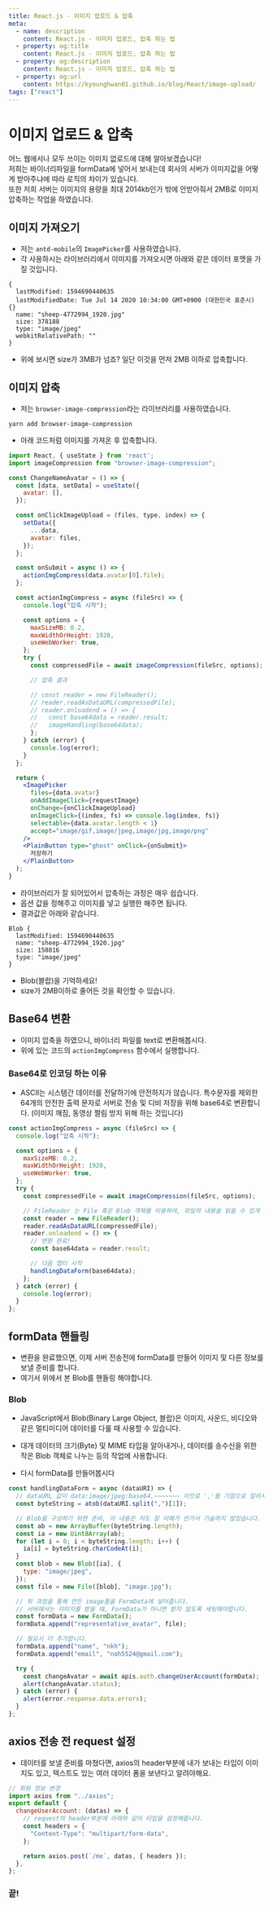 ```yaml
---
title: React.js - 이미지 업로드 & 압축
meta:
  - name: description
    content: React.js - 이미지 업로드, 압축 하는 법
  - property: og:title
    content: React.js - 이미지 업로드, 압축 하는 법
  - property: og:description
    content: React.js - 이미지 업로드, 압축 하는 법
  - property: og:url
    content: https://kyounghwan01.github.io/blog/React/image-upload/
tags: ["react"]
---
```


# 이미지 업로드 & 압축

어느 웹에서나 모두 쓰이는 이미지 없로드에 대해 알아보겠습니다!<br>
저희는 바이너리파일을 formData에 넣어서 보내는데 회사의 서버가 이미지값을 어떻게 받아주냐에 따라 로직의 차이가 있습니다.<br>
또한 저희 서버는 이미지의 용량을 최대 2014kb인가 밖에 안받아줘서 2MB로 이미지 압축하는 작업을 하였습니다.

## 이미지 가져오기

- 저는 `antd-mobile`의 `ImagePicker`를 사용하였습니다.
- 각 사용하시는 라이브러리에서 이미지를 가져오시면 아래와 같은 데이터 포맷을 가질 것입니다.

```
{
  lastModified: 1594690440635
  lastModifiedDate: Tue Jul 14 2020 10:34:00 GMT+0900 (대한민국 표준시) {}
  name: "sheep-4772994_1920.jpg"
  size: 378188
  type: "image/jpeg"
  webkitRelativePath: ""
}
```

- 위에 보시면 size가 3MB가 넘죠? 일단 이것을 먼저 2MB 이하로 압축합니다.

## 이미지 압축

- 저는 `browser-image-compression`라는 라이브러리를 사용하였습니다.

```
yarn add browser-image-compression
```

- 아래 코드처럼 이미지를 가져온 후 압축합니다.

```jsx
import React, { useState } from 'react';
import imageCompression from "browser-image-compression";

const ChangeNameAvatar = () => {
  const [data, setData] = useState({
    avatar: [],
  });

  const onClickImageUpload = (files, type, index) => {
    setData({
      ...data,
      avatar: files,
    });
  };

  const onSubmit = async () => {
    actionImgCompress(data.avatar[0].file);
  };

  const actionImgCompress = async (fileSrc) => {
    console.log("압축 시작");

    const options = {
      maxSizeMB: 0.2,
      maxWidthOrHeight: 1920,
      useWebWorker: true,
    };
    try {
      const compressedFile = await imageCompression(fileSrc, options);

      // 압축 결과

      // const reader = new FileReader();
      // reader.readAsDataURL(compressedFile);
      // reader.onloadend = () => {
      //   const base64data = reader.result;
      //   imageHandling(base64data);
      };
    } catch (error) {
      console.log(error);
    }
  };

  return (
    <ImagePicker
      files={data.avatar}
      onAddImageClick={requestImage}
      onChange={onClickImageUpload}
      onImageClick={(index, fs) => console.log(index, fs)}
      selectable={data.avatar.length < 1}
      accept="image/gif,image/jpeg,image/jpg,image/png"
    />
    <PlainButton type="ghost" onClick={onSubmit}>
      저장하기
    </PlainButton>
  );
}
```

- 라이브러리가 잘 되어있어서 압축하는 과정은 매우 쉽습니다.
- 옵션 값을 정해주고 이미지를 넣고 실행한 해주면 됩니다.
- 결과값은 아래와 같습니다.

```
Blob {
  lastModified: 1594690440635
  name: "sheep-4772994_1920.jpg"
  size: 158816
  type: "image/jpeg"
}
```

- Blob(블랍)을 기억하세요!
- size가 2MB이하로 줄어든 것을 확인할 수 있습니다.

## Base64 변환

- 이미지 압축을 하였으니, 바이너리 파일를 text로 변환해봅시다.
- 위에 있는 코드의 `actionImgCompress` 함수에서 실행합니다.

### Base64로 인코딩 하는 이유

- ASCII는 시스템간 데이터를 전달하기에 안전하지가 않습니다. 특수문자를 제외한 64개의 안전한 출력 문자로 서버로 전송 및 디비 저장을 위해 base64로 변환합니다. (이미지 깨짐, 동영상 짤림 방지 위해 하는 것입니다)

```js
const actionImgCompress = async (fileSrc) => {
  console.log("압축 시작");

  const options = {
    maxSizeMB: 0.2,
    maxWidthOrHeight: 1920,
    useWebWorker: true,
  };
  try {
    const compressedFile = await imageCompression(fileSrc, options);

    // FileReader 는 File 혹은 Blob 객체를 이용하여, 파일의 내용을 읽을 수 있게 해주는 Web API
    const reader = new FileReader();
    reader.readAsDataURL(compressedFile);
    reader.onloadend = () => {
      // 변환 완료!
      const base64data = reader.result;

      // 다음 챕터 시작
      handlingDataForm(base64data);
    };
  } catch (error) {
    console.log(error);
  }
};
```

## formData 핸들링

- 변환을 완료했으면, 이제 서버 전송전에 formData를 만들어 이미지 및 다른 정보를 보낼 준비를 합니다.
- 여기서 위에서 본 Blob를 핸들링 해야합니다.

### Blob

- JavaScript에서 Blob(Binary Large Object, 블랍)은 이미지, 사운드, 비디오와 같은 멀티미디어 데이터를 다룰 때 사용할 수 있습니다.
- 대개 데이터의 크기(Byte) 및 MIME 타입을 알아내거나, 데이터를 송수신을 위한 작은 Blob 객체로 나누는 등의 작업에 사용합니다.

- 다시 formData를 만들어봅시다

```js
const handlingDataForm = async (dataURI) => {
  // dataURL 값이 data:image/jpeg:base64,~~~~~~~ 이므로 ','를 기점으로 잘라서 다시한번 인코딩
  const byteString = atob(dataURI.split(",")[1]);

  // Blob를 구성하기 위한 준비, 이 내용은 저도 잘 이해가 안가서 기술하지 않았습니다.
  const ab = new ArrayBuffer(byteString.length);
  const ia = new Uint8Array(ab);
  for (let i = 0; i < byteString.length; i++) {
    ia[i] = byteString.charCodeAt(i);
  }
  const blob = new Blob([ia], {
    type: "image/jpeg",
  });
  const file = new File([blob], "image.jpg");

  // 위 과정을 통해 만든 image폼을 FormData에 넣어줍니다.
  // 서버에서는 이미지를 받을 때, FormData가 아니면 받지 않도록 세팅해야합니다.
  const formData = new FormData();
  formData.append("representative_avatar", file);

  // 필요시 더 추가합니다.
  formData.append("name", "nkh");
  formData.append("email", "noh5524@gmail.com");

  try {
    const changeAvatar = await apis.auth.changeUserAccount(formData);
    alert(changeAvatar.status);
  } catch (error) {
    alert(error.response.data.errors);
  }
};
```

## axios 전송 전 request 설정

- 데이터를 보낼 준비를 마쳤다면, axios의 header부분에 내가 보내는 타입이 이미지도 있고, 텍스트도 있는 여러 데이터 폼을 보낸다고 알려야해요.

```js
// 회원 정보 변경
import axios from "../axios";
export default {
  changeUserAccount: (datas) => {
    // request의 header부분에 아래와 같이 타입을 설정해줍니다.
    const headers = {
      "Content-Type": "multipart/form-data",
    };

    return axios.post(`/me`, datas, { headers });
  },
};
```

### 끝!

<TagLinks />

<Disqus />
